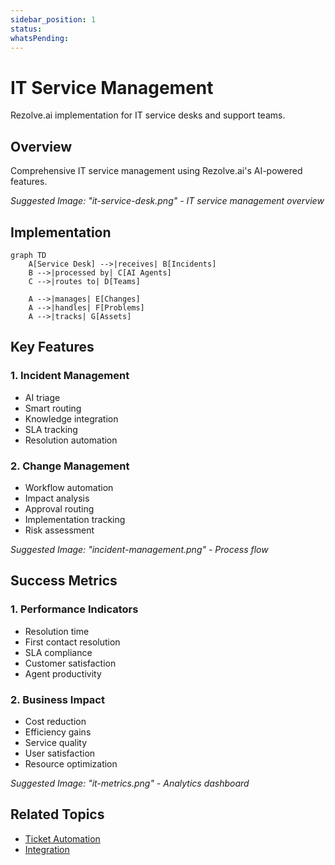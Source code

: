 ```yaml
---
sidebar_position: 1
status: 
whatsPending: 
---
```


# IT Service Management

Rezolve.ai implementation for IT service desks and support teams.

## Overview

Comprehensive IT service management using Rezolve.ai's AI-powered features.

_Suggested Image: "it-service-desk.png" - IT service management overview_

## Implementation

```mermaid
graph TD
    A[Service Desk] -->|receives| B[Incidents]
    B -->|processed by| C[AI Agents]
    C -->|routes to| D[Teams]
    
    A -->|manages| E[Changes]
    A -->|handles| F[Problems]
    A -->|tracks| G[Assets]
```

## Key Features

### 1. Incident Management
- AI triage
- Smart routing
- Knowledge integration
- SLA tracking
- Resolution automation

### 2. Change Management
- Workflow automation
- Impact analysis
- Approval routing
- Implementation tracking
- Risk assessment

_Suggested Image: "incident-management.png" - Process flow_

## Success Metrics

### 1. Performance Indicators
- Resolution time
- First contact resolution
- SLA compliance
- Customer satisfaction
- Agent productivity

### 2. Business Impact
- Cost reduction
- Efficiency gains
- Service quality
- User satisfaction
- Resource optimization

_Suggested Image: "it-metrics.png" - Analytics dashboard_

## Related Topics
- [Ticket Automation](../ai-features/ticket-automation)
- [Integration](../portal/integration)

